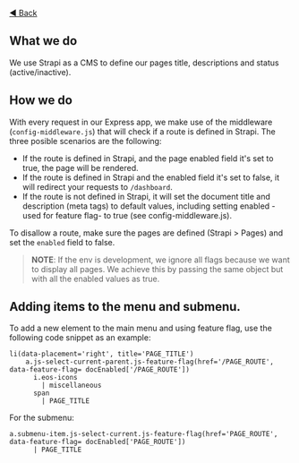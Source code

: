[◀️ Back](https://gitlab.com/SUSE-UIUX/eos/wikis/home#project-setup)


## What we do
We use Strapi as a CMS to define our pages title, descriptions and status (active/inactive).

## How we do
With every request in our Express app, we make use of the middleware (`config-middleware.js`) that will check if a route is defined in Strapi.
The three posible scenarios are the following:
- If the route is defined in Strapi, and the page enabled field it's set to true, the page will be rendered.
- If the route is defined in Strapi and the enabled field it's set to false, it will redirect your requests to `/dashboard`.
- If the route is not defined in Strapi, it will set the document title and description (meta tags) to default values, including setting enabled -used for feature flag- to true (see config-middleware.js).
 
To disallow a route, make sure the pages are defined (Strapi > Pages) and set the `enabled` field to false.

>  **NOTE**: If the env is development, we ignore all flags because we want to display all pages. We achieve this by passing the same object but with all the enabled values as true.

## Adding items to the menu and submenu.

To add a new element to the main menu and using feature flag, use the following code snippet as an example:
```
li(data-placement='right', title='PAGE_TITLE')
    a.js-select-current-parent.js-feature-flag(href='/PAGE_ROUTE', data-feature-flag= docEnabled['/PAGE_ROUTE'])
      i.eos-icons
        | miscellaneous
      span
        | PAGE_TITLE
```
For the submenu:
```
a.submenu-item.js-select-current.js-feature-flag(href='PAGE_ROUTE', data-feature-flag= docEnabled['PAGE_ROUTE'])
      | PAGE_TITLE
```


